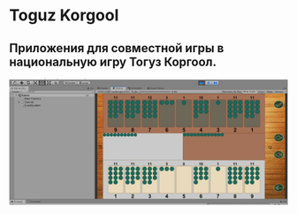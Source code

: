 # Toguz Korgool
## Приложения для совместной игры в национальную игру Тогуз Коргоол.
![alt text](screen.png)
